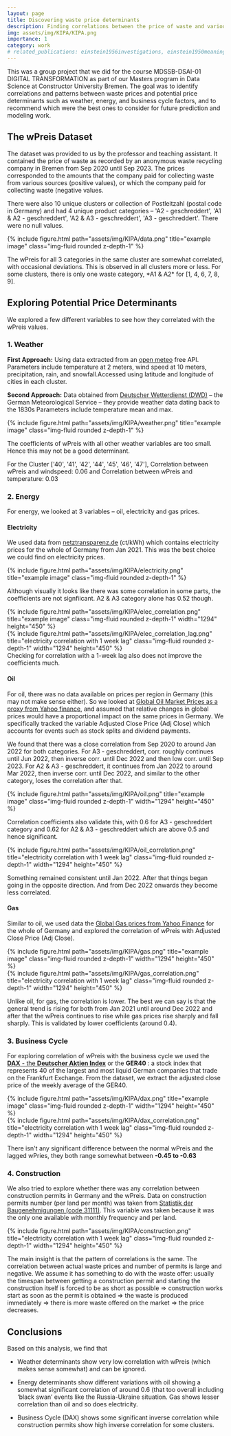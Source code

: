 ```yaml
---
layout: page
title: Discovering waste price determinants 
description: Finding correlations between the price of waste and various potential price determinants.
img: assets/img/KIPA/KIPA.png
importance: 1
category: work
# related_publications: einstein1956investigations, einstein1950meaning
---
```


This was a group project that we did for the course MDSSB-DSAI-01 DIGITAL TRANSFORMATION as part of our Masters program in Data Science at Constructor University Bremen. The goal was to identify correlations and patterns between waste prices and potential price determinants such as weather, energy, and business cycle factors, and to recommend which were the best ones to consider for future prediction and modeling work.

## The wPreis Dataset

The dataset was provided to us by the professor and teaching assistant. It contained the price of waste as recorded by an anonymous waste recycling company in Bremen from Sep 2020 until Sep 2023. The prices corresponded to the amounts that the company paid for collecting waste from various sources (positive values), or which the company paid for collecting waste (negative values.

There were also 10 unique clusters or collection of Postleitzahl (postal code in Germany) and had 4 unique product categories – 'A2 - geschreddert', 'A1 & A2 - geschreddert', 'A2 & A3 - geschreddert', 'A3 - geschreddert'. There were no null values.

<div class="row">
    <div class="col-sm mt-3 mt-md-0">
        {% include figure.html path="assets/img/KIPA/data.png" title="example image" class="img-fluid rounded z-depth-1" %}
    </div>
</div>

The wPreis for all 3 categories in the same cluster are somewhat correlated, with occasional deviations. This is observed in all clusters more or less. For some clusters, there is only one waste category, \*A1 & A2\* for \[1, 4, 6, 7, 8, 9\].

## **Exploring Potential Price Determinants**

We explored a few different variables to see how they correlated with the wPreis values.

### 1. Weather

**First Approach:** Using data extracted from an [open meteo](https://open-meteo.com/) free API. Parameters include temperature at 2 meters, wind speed at 10 meters, precipitation, rain, and snowfall.Accessed using latitude and longitude of cities in each cluster.

**Second Approach:** Data obtained from [Deutscher Wetterdienst (DWD)](https://www.dwd.de/DE/Home/home_node.html) – the German Meteorological Service – they provide weather data dating back to the 1830s Parameters include temperature mean and max.

<div class="row">
    <div class="col-sm mt-3 mt-md-0">
        {% include figure.html path="assets/img/KIPA/weather.png" title="example image" class="img-fluid rounded z-depth-1" %}
    </div>
</div>

The coefficients of wPreis with all other weather variables are too small. Hence this may not be a good determinant.

For the Cluster \['40', '41', '42', '44', '45', '46', '47'\], Correlation between wPreis and windspeed: 0.06 and Correlation between wPreis and temperature: 0.03

### 2. Energy

For energy, we looked at 3 variables – oil, electricity and gas prices.

#### Electricity

We used data from [netztransparenz.de](https://www.netztransparenz.de/EEG/Marktpraemie/Spotmarktpreis) (ct/kWh) which contains electricity prices for the whole of Germany from Jan 2021. This was the best choice we could find on electricity prices.

<div class="row">
    <div class="col-sm mt-3 mt-md-0">
        {% include figure.html path="assets/img/KIPA/electricity.png" title="example image" class="img-fluid rounded z-depth-1" %}
    </div>
</div>

Although visually it looks like there was some correlation in some parts, the coefficients are not signfiicant. A2 & A3 category alone has 0.52 though.

<div class="row">
    <div class="col-sm mt-3 mt-md-0">
        {% include figure.html path="assets/img/KIPA/elec_correlation.png" title="example image" class="img-fluid rounded z-depth-1" width="1294" height="450" %}
    </div>
</div>

<div class="row">
    <div class="col-sm mt-3 mt-md-0">
        {% include figure.html path="assets/img/KIPA/elec_correlation_lag.png" title="electricity correlation with 1 week lag" class="img-fluid rounded z-depth-1" width="1294" height="450" %}
    </div>
</div>

<div class="caption">
    Checking for correlation with a 1-week lag also does not improve the coefficients much.
</div>



#### Oil

For oil, there was no data available on prices per region in Germany (this may not make sense either). So we looked at [Global Oil Market Prices as a proxy from Yahoo finance](https://finance.yahoo.com/quote/CL%3DF/history?period1=1599436800&period2=1694649600&interval=1wk&filter=history&frequency=1wk&includeAdjustedClose=true), and assumed that relative changes in global prices would have a proportional impact on the same prices in Germany. We specifically tracked the variable Adjusted Close Price (Adj Close) which accounts for events such as stock splits and dividend payments.

We found that there was a close correlation from Sep 2020 to around Jan 2022 for both categories. For A3 - geschreddert, corr. roughly continues until Jun 2022, then inverse corr. until Dec 2022 and then low corr. until Sep 2023. For A2 & A3 - geschreddert, it continues from Jan 2022 to around Mar 2022, then inverse corr. until Dec 2022, and similar to the other category, loses the correlation after that.

<div class="row">
    <div class="col-sm mt-3 mt-md-0">
        {% include figure.html path="assets/img/KIPA/oil.png" title="example image" class="img-fluid rounded z-depth-1" width="1294" height="450" %}
    </div>
</div>


Correlation coefficients also validate this, with 0.6 for A3 - geschreddert category and 0.62 for A2 & A3 - geschreddert which are above 0.5 and hence significant.


<div class="row">
    <div class="col-sm mt-3 mt-md-0">
        {% include figure.html path="assets/img/KIPA/oil_correlation.png" title="electricity correlation with 1 week lag" class="img-fluid rounded z-depth-1" width="1294" height="450" %}
    </div>
</div>


Something remained consistent until Jan 2022. After that things began going in the opposite direction. And from Dec 2022 onwards they become less correlated.



#### Gas

Similar to oil, we used data the [Global Gas prices from Yahoo Finance](https://finance.yahoo.com/quote/NG%3DF/history?p=NG%3DF) for the whole of Germany and explored the correlation of wPreis with Adjusted Close Price (Adj Close).


<div class="row">
    <div class="col-sm mt-3 mt-md-0">
        {% include figure.html path="assets/img/KIPA/gas.png" title="example image" class="img-fluid rounded z-depth-1" width="1294" height="450" %}
    </div>
</div>


<div class="row">
    <div class="col-sm mt-3 mt-md-0">
        {% include figure.html path="assets/img/KIPA/gas_correlation.png" title="electricity correlation with 1 week lag" class="img-fluid rounded z-depth-1" width="1294" height="450" %}
    </div>
</div>


Unlike oil, for gas, the correlation is lower. The best we can say is that the general trend is rising for both from Jan 2021 until around Dec 2022 and after that the wPreis continues to rise while gas prices rise sharply and fall sharply. This is validated by lower coefficients (around 0.4).



### 3. Business Cycle

For exploring correlation of wPreis with the business cycle we used the [**DAX** - the **Deutscher Aktien Index**](https://finance.yahoo.com/quote/DAX/history?period1=1599955200&period2=1694563200&interval=1d&filter=history&frequency=1d&includeAdjustedClose=true&guccounter=1&guce_referrer=aHR0cHM6Ly93d3cuZ29vZ2xlLmNvbS8&guce_referrer_sig=AQAAALsVKvxUJU7SSHyDzboI1z8iQ-95y7S1toJIg2VLrZbrf37W4faU3xh85tMCeYeiNYfRBnbCjvToNimKt0kiy7mOCnb35Hq6HH9lGpYzfe5sgc8ApkLXnaSE2sDCdicidvgkiGkwhak_cly_pc1KzGCnm-XtgAPsc8XwTIPFq7Ew) or the **GER40** : a stock index that represents 40 of the largest and most liquid German companies that trade on the Frankfurt Exchange. From the dataset, we extract the adjusted close price of the weekly average of the GER40.


<div class="row">
    <div class="col-sm mt-3 mt-md-0">
        {% include figure.html path="assets/img/KIPA/dax.png" title="example image" class="img-fluid rounded z-depth-1" width="1294" height="450" %}
    </div>
</div>


<div class="row">
    <div class="col-sm mt-3 mt-md-0">
        {% include figure.html path="assets/img/KIPA/dax_correlation.png" title="electricity correlation with 1 week lag" class="img-fluid rounded z-depth-1" width="1294" height="450" %}
    </div>
</div>

There isn't any significant difference between the normal wPreis and the lagged wPries, they both range somewhat between **-0.45 to -0.63**


### 4. Construction

We also tried to explore whether there was any correlation between construction permits in Germany and the wPreis. Data on construction permits number (per land per month) was taken from [Statistik der Baugenehmigungen (code 31111)](https://www-genesis.destatis.de/). This variable was taken because it was the only one available with monthly frequency and per land.

<div class="row">
    <div class="col-sm mt-3 mt-md-0">
        {% include figure.html path="assets/img/KIPA/construction.png" title="electricity correlation with 1 week lag" class="img-fluid rounded z-depth-1" width="1294" height="450" %}
    </div>
</div>

The main insight is that the pattern of correlations is the same. The correlation between actual waste prices and number of permits is large and negative. We assume it has something to do with the waste offer: usually the timespan between getting a construction permit and starting the construction itself is forced to be as short as possible =\> construction works start as soon as the permit is obtained =\> the waste is produced immediately =\> there is more waste offered on the market =\> the price decreases.


## **Conclusions**

Based on this analysis, we find that

-   Weather determinants show very low correlation with wPreis (which makes sense somewhat) and can be ignored.

-   Energy determinants show different variations with oil showing a somewhat significant correlation of around 0.6 (that too overall including ‘black swan’ events like the Russia-Ukraine situation. Gas shows lesser correlation than oil and so does electricity.

-   Business Cycle (DAX) shows some significant inverse correlation while construction permits show high inverse correlation for some clusters.